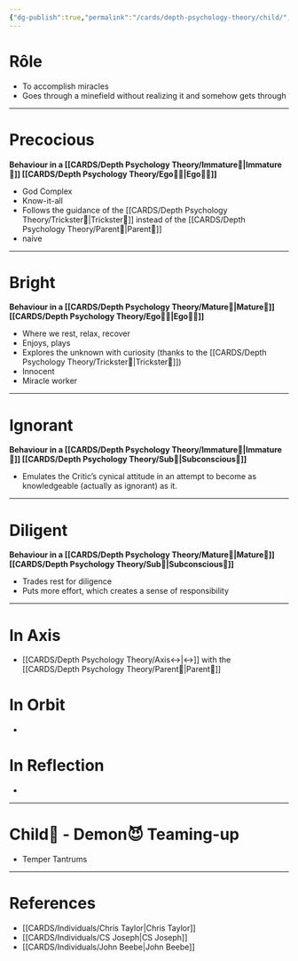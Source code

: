 ```yaml
---
{"dg-publish":true,"permalink":"/cards/depth-psychology-theory/child/","noteIcon":"1","created":"2023-01-05T14:31:26.323+01:00","updated":"2023-05-24T14:34:09.117+02:00"}
---
```


# Rôle 
- To accomplish miracles 
- Goes through a minefield without realizing it and somehow gets through 
---
# Precocious
**Behaviour in a [[CARDS/Depth Psychology Theory/Immature🐇\|Immature🐇]] [[CARDS/Depth Psychology Theory/Ego🙋‍♂️\|Ego🙋‍♂️]]** 
- God Complex 
- Know-it-all 
- Follows the guidance of the [[CARDS/Depth Psychology Theory/Trickster🤡\|Trickster🤡]] instead of the [[CARDS/Depth Psychology Theory/Parent🤨\|Parent🤨]]   
- naive 
---
# Bright
**Behaviour in a [[CARDS/Depth Psychology Theory/Mature🐢\|Mature🐢]] [[CARDS/Depth Psychology Theory/Ego🙋‍♂️\|Ego🙋‍♂️]]** 
- Where we rest, relax, recover 
- Enjoys, plays 
- Explores the unknown with curiosity (thanks to the [[CARDS/Depth Psychology Theory/Trickster🤡\|Trickster🤡]])
- Innocent 
- Miracle worker  
---
# Ignorant 
**Behaviour in a [[CARDS/Depth Psychology Theory/Immature🐇\|Immature🐇]] [[CARDS/Depth Psychology Theory/Sub🤸\|Subconscious🤸]]** 
- Emulates the Critic’s cynical attitude in an attempt to become as knowledgeable (actually as ignorant) as it. 
---
# Diligent
**Behaviour in a [[CARDS/Depth Psychology Theory/Mature🐢\|Mature🐢]] [[CARDS/Depth Psychology Theory/Sub🤸\|Subconscious🤸]]** 
- Trades rest for diligence 
- Puts more effort, which creates a sense of responsibility  

---
# In Axis 
- [[CARDS/Depth Psychology Theory/Axis↔️\|↔️]] with the [[CARDS/Depth Psychology Theory/Parent🤨\|Parent🤨]] 

# In Orbit 
- 
# In Reflection 
- 
---
# Child👼 - Demon😈 Teaming-up 
- Temper Tantrums 

--- 
# References 
- [[CARDS/Individuals/Chris Taylor\|Chris Taylor]]
- [[CARDS/Individuals/CS Joseph\|CS Joseph]] 
- [[CARDS/Individuals/John Beebe\|John Beebe]] 
